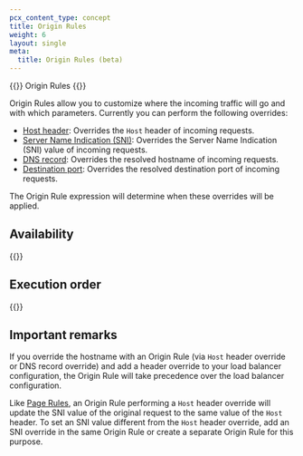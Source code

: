 ```yaml
---
pcx_content_type: concept
title: Origin Rules
weight: 6
layout: single
meta:
  title: Origin Rules (beta)
---
```


{{<beta>}} Origin Rules {{</beta>}}

Origin Rules allow you to customize where the incoming traffic will go and with which parameters. Currently you can perform the following overrides:

* [Host header](/rules/origin-rules/features/#host-header): Overrides the `Host` header of incoming requests.
* [Server Name Indication (SNI)](/rules/origin-rules/features/#server-name-indication-sni): Overrides the Server Name Indication (SNI) value of incoming requests.
* [DNS record](/rules/origin-rules/features/#dns-record): Overrides the resolved hostname of incoming requests.
* [Destination port](/rules/origin-rules/features/#destination-port): Overrides the resolved destination port of incoming requests.

The Origin Rule expression will determine when these overrides will be applied.

## Availability

{{<feature-table id="rules.origin_rules">}}

## Execution order

{{<render file="_product_execution_order.md">}}

## Important remarks

If you override the hostname with an Origin Rule (via `Host` header override or DNS record override) and add a header override to your load balancer configuration, the Origin Rule will take precedence over the load balancer configuration.

Like [Page Rules](https://support.cloudflare.com/hc/articles/218411427), an Origin Rule performing a `Host` header override will update the SNI value of the original request to the same value of the `Host` header. To set an SNI value different from the `Host` header override, add an SNI override in the same Origin Rule or create a separate Origin Rule for this purpose.
